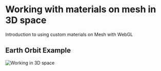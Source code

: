 # Working with materials on mesh in 3D space

Introduction to using custom materials on Mesh with WebGL

## Earth Orbit Example

![Working in 3D space](orbit.gif)
